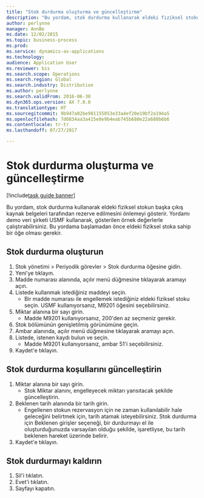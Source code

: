 ```yaml
--- 
title: "Stok durdurma oluşturma ve güncelleştirme"
description: "Bu yordam, stok durdurma kullanarak eldeki fiziksel stokun başka çıkış kaynak belgeleri tarafından rezerve edilmesini önlemeyi gösterir."
author: perlynne
manager: AnnBe
ms.date: 12/02/2015
ms.topic: business-process
ms.prod: 
ms.service: dynamics-ax-applications
ms.technology: 
audience: Application User
ms.reviewer: bis
ms.search.scope: Operations
ms.search.region: Global
ms.search.industry: Distribution
ms.author: perlynne
ms.search.validFrom: 2016-06-30
ms.dyn365.ops.version: AX 7.0.0
ms.translationtype: HT
ms.sourcegitcommit: 9b947a02be981155053e33a4ef20e19bf2a194a5
ms.openlocfilehash: 7d0834aa3a415e8e9b4eab745b680e22a680b6b6
ms.contentlocale: tr-tr
ms.lasthandoff: 07/27/2017

---
```

# <a name="create-and-maintain-inventory-blocking"></a>Stok durdurma oluşturma ve güncelleştirme

[!include[task guide banner](../../includes/task-guide-banner.md)]

Bu yordam, stok durdurma kullanarak eldeki fiziksel stokun başka çıkış kaynak belgeleri tarafından rezerve edilmesini önlemeyi gösterir. Yordamı demo veri şirketi USMF kullanarak, gösterilen örnek değerlerle çalıştırabilirsiniz. Bu yordama başlamadan önce eldeki fiziksel stoka sahip bir öğe olması gerekir.


## <a name="create-an-inventory-blocking"></a>Stok durdurma oluşturun
1. Stok yönetimi > Periyodik görevler > Stok durdurma öğesine gidin.
2. Yeni'ye tıklayın.
3. Madde numarası alanında, açılır menü düğmesine tıklayarak aramayı açın.
4. Listede kullanmak istediğiniz maddeyi seçin. 
    * Bir madde numarası ile engellemek istediğiniz eldeki fiziksel stoku seçin. USMF kullanıyorsanız, M9201 öğesini seçebilirsiniz.  
5. Miktar alanına bir sayı girin.
    * Madde M9201 kullanıyorsanız, 200'den az seçmeniz gerekir.  
6. Stok bölümünün genişletilmiş görünümüne geçin.
7. Ambar alanında, açılır menü düğmesine tıklayarak aramayı açın.
8. Listede, istenen kaydı bulun ve seçin.
    * Madde M9201 kullanıyorsanız, ambar 51'i seçebilirsiniz.  
9. Kaydet'e tıklayın.

## <a name="update-the-conditions-of-the-inventory-blocking"></a>Stok durdurma koşullarını güncelleştirin
1. Miktar alanına bir sayı girin.
    * Stok Miktar alanını, engelleyecek miktarı yansıtacak şekilde güncelleştirin.  
2. Beklenen tarih alanında bir tarih girin.
    * Engellenen stokun rezervasyon için ne zaman kullanılabilir hale geleceğini belirtmek için, tarih atamak isteyebilirsiniz. Stok durdurma için Beklenen girişler seçeneği, bir durdurmayı el ile oluşturduğunuzda varsayılan olduğu şekilde, işaretliyse, bu tarih beklenen hareket üzerinde belirir.  
3. Kaydet'e tıklayın.

## <a name="remove-the-inventory-blocking"></a>Stok durdurmayı kaldırın
1. Sil'i tıklatın.
2. Evet'i tıklatın.
3. Sayfayı kapatın.


